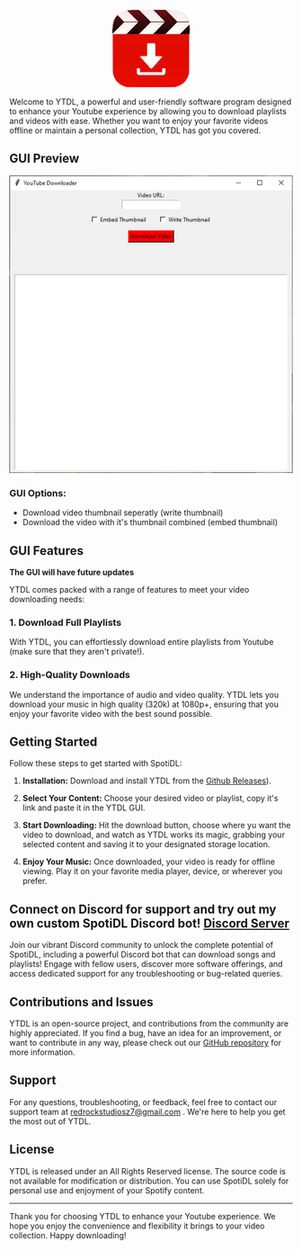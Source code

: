 

<div align="center">
  <img src="download-removebg-preview (1).png" alt="YTDL Logo">
</div>

<div align="center">


</div>


Welcome to YTDL, a powerful and user-friendly software program designed to enhance your Youtube experience by allowing you to download playlists and videos with ease. Whether you want to enjoy your favorite videos offline or maintain a personal collection, YTDL has got you covered.


## GUI Preview

<div align="center">
  <img src="ytofficial_zQDu5wMSyO.png" alt="Omiiidev's YTDL GUI">
</div>

<div align="center">


</div>

### GUI Options:
- Download video thumbnail seperatly (write thumbnail)
- Download the video with it's thumbnail combined (embed thumbnail)


## GUI Features
**The GUI will have future updates**

YTDL comes packed with a range of features to meet your video downloading needs:

### 1. Download Full Playlists

With YTDL, you can effortlessly download entire playlists from Youtube (make sure that they aren't private!).


### 2. High-Quality Downloads

We understand the importance of audio and video quality. YTDL lets you download your music in high quality (320k) at 1080p+, ensuring that you enjoy your favorite video with the best sound possible.


## Getting Started

Follow these steps to get started with SpotiDL:

1. **Installation:** Download and install YTDL from the [Github Releases](https://github.com/OmiiiDev/YTDL/releases/)).

2. **Select Your Content:** Choose your desired video or playlist, copy it's link and paste it in the YTDL GUI.

3. **Start Downloading:** Hit the download button, choose where yu want the video to download, and watch as YTDL works its magic, grabbing your selected content and saving it to your designated storage location.

4. **Enjoy Your Music:** Once downloaded, your video is ready for offline viewing. Play it on your favorite media player, device, or wherever you prefer.


## Connect on Discord for support and try out my own custom SpotiDL Discord bot! [Discord Server](https://discord.gg/dG2gdxWHJp)

Join our vibrant Discord community to unlock the complete potential of SpotiDL, including a powerful Discord bot that can download songs and playlists! Engage with fellow users, discover more software offerings, and access dedicated support for any troubleshooting or bug-related queries.

## Contributions and Issues

YTDL is an open-source project, and contributions from the community are highly appreciated. If you find a bug, have an idea for an improvement, or want to contribute in any way, please check out our [GitHub repository](https://github.com/OmiiiDev/ytdl) for more information.

## Support

For any questions, troubleshooting, or feedback, feel free to contact our support team at redrockstudiosz7@gmail.com . We're here to help you get the most out of YTDL.

## License

YTDL is released under an All Rights Reserved license. The source code is not available for modification or distribution. You can use SpotiDL solely for personal use and enjoyment of your Spotify content.

---

Thank you for choosing YTDL to enhance your Youtube experience. We hope you enjoy the convenience and flexibility it brings to your video collection. Happy downloading!
